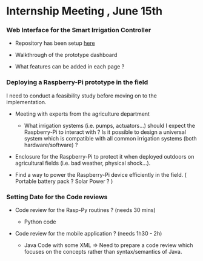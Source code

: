 # Internship Meeting , June 15th

### Web Interface for the Smart Irrigation Controller 

- Repository has been setup [here](https://github.com/hsandid/SmartIrrigationSystem_WebInterface)

- Walkthrough of the prototype dashboard

- What features can be added in each page ?

### Deploying a Raspberry-Pi prototype in the field

I need to conduct a feasibility study before moving on to the implementation.

- Meeting with experts from the agriculture department
   - What irrigation systems (i.e. pumps, actuators...) should I expect the Raspberry-Pi to interact with ? Is it possible to design a universal system which is compatible with all common irrigation systems (both hardware/software) ?
   
- Enclosure for the Raspberry-Pi to protect it when deployed outdoors on agricultural fields (i.e. bad weather, physical shock...).

- Find a way to power the Raspberry-Pi device efficiently in the field. ( Portable battery pack ? Solar Power ? )

### Setting Date for the Code reviews

- Code review for the Rasp-Py routines ? (needs 30 mins)
   - Python code

- Code review for the mobile application ? (needs 1h30 - 2h)
   - Java Code with some XML => Need to prepare a code review which focuses on the concepts rather than syntax/semantics of Java.
